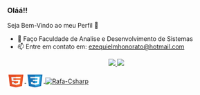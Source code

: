 ### Oláá!!
Seja Bem-Vindo ao meu Perfil 👋

- 🏫 Faço Faculdade de Analise e Desenvolvimento de Sistemas
- 📫 Entre em contato em: ezequielmhonorato@hotmail.com

<div align="center">
  <a href="https://github.com/EzequielHonorato">
  <img height="180em" src="https://github-readme-stats.vercel.app/api?username=EzequielHonorato&show_icons=true&theme=dark&include_all_commits=true&count_private=true"/>
  <img height="180em" src="https://github-readme-stats.vercel.app/api/top-langs/?username=EzequielHonorato&layout=compact&langs_count=7&theme=dark"/>
</div>

<div style="display: inline_block"><br>
  <img align="center" alt="Rafa-HTML" height="30" width="40" src="https://raw.githubusercontent.com/devicons/devicon/master/icons/html5/html5-original.svg">
  <img align="center" alt="Rafa-CSS" height="30" width="40" src="https://raw.githubusercontent.com/devicons/devicon/master/icons/css3/css3-original.svg">
  <img align="center" alt="Rafa-Csharp" height="30" width="40" src="https://cdn.jsdelivr.net/gh/devicons/devicon/icons/photoshop/photoshop-plain.svg">
</div>
